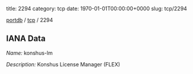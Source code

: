 title: 2294
category: tcp
date: 1970-01-01T00:00:00+0000
slug: tcp/2294

[portdb](/) / [tcp](/category/tcp.html) / 2294


## IANA Data

_Name:_ konshus-lm

_Description:_ Konshus License Manager (FLEX)

